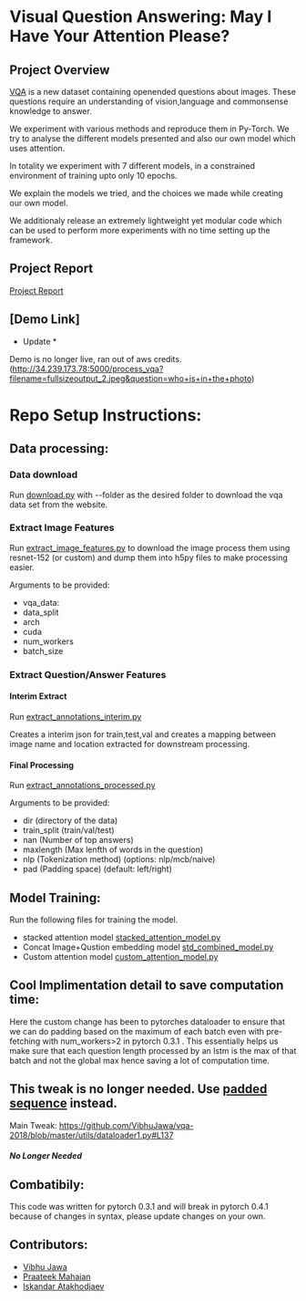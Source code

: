 # Visual Question Answering: May I Have Your Attention Please? 

## Project Overview

[VQA](http://visualqa.org) is a new dataset containing openended questions about images. 
These questions require an understanding of vision,language and commonsense knowledge to answer. 

We experiment with various methods and reproduce them in Py-Torch. We try to analyse the different models presented and also our own model which uses attention. 

In totality we experiment with 7 different models, in a constrained environment of training upto only 10 epochs. 

We explain the models we tried, and the choices we made while creating our own model. 

We additionaly release an extremely lightweight yet modular code which can be used to perform more experiments with no time setting up the framework.

## Project Report
[Project Report](VQA.pdf)

## [Demo Link]

* Update * 

Demo is no longer live, ran out of aws credits.
(http://34.239.173.78:5000/process_vqa?filename=fullsizeoutput_2.jpeg&question=who+is+in+the+photo)


# Repo Setup Instructions:


## Data processing:
### Data download
Run [download.py](data/download.py) with --folder as the desired folder to download the vqa data set from the website.

### Extract Image Features 
Run [extract_image_features.py](extract_image_features.py) to download the image process them using resnet-152 (or custom) and dump them into h5py files to make processing easier.

Arguments to be provided:
* vqa_data: 
* data_split
* arch 
* cuda
* num_workers
* batch_size

### Extract Question/Answer Features 

#### Interim Extract 
Run [extract_annotations_interim.py](extract_annotations_interim.py)

Creates a interim json for train,test,val and creates a mapping between image name and location extracted for downstream processing.

#### Final Processing
Run [extract_annotations_processed.py](extract_annotations_processed.py)

Arguments to be provided:
* dir (directory of the data)
* train_split (train/val/test)
* nan (Number of top answers)
* maxlength (Max lenfth of words in the question)
* nlp (Tokenization method) (options: nlp/mcb/naive)
* pad (Padding space) (default: left/right)

## Model Training:
Run the following files for training the model.
* stacked attention model [stacked_attention_model.py](stacked_attention_model.py)
* Concat Image+Qustion embedding model [std_combined_model.py](std_combined_model.py)
* Custom attention model [custom_attention_model.py](custom_attention_model.py)

## Cool Implimentation detail to save computation time:

Here the custom change has been to pytorches dataloader to ensure that we can do padding based on the maximum of each batch even with pre-fetching with num_workers>2 in pytorch 0.3.1 . 
This essentially helps us make sure that each question length processed by an lstm is the max of that batch and not the global max hence saving a lot of computation time. 

## This tweak is no longer needed. Use [padded sequence](https://pytorch.org/docs/stable/nn.html#pad-packed-sequence) instead. 

Main Tweak: https://github.com/VibhuJawa/vqa-2018/blob/master/utils/dataloader1.py#L137

##### No Longer Needed

## Combatibily:
This code was written for pytorch 0.3.1 and will break in pytorch 0.4.1 because of changes in syntax, please update changes on your own.


## Contributors:
* [Vibhu Jawa](http://github.com/vibhujawa)
* [Praateek Mahajan](http://prtk.in)
* [Iskandar Atakhodjaev](https://github.com/atah1991)
